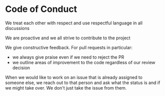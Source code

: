 # Code of Conduct

We treat each other with respect and use respectful language in all discussions

We are proactive and we all strive to contribute to the project

We give constructive feedback. For pull requests in particular:
- we always give praise even if we need to reject the PR
- we outline areas of improvement to the code regardless of our review decision

When we would like to work on an issue that is already assigned to someone else, we reach out to that person and ask what the status is and if we might take over. We don't just take the issue from them.

